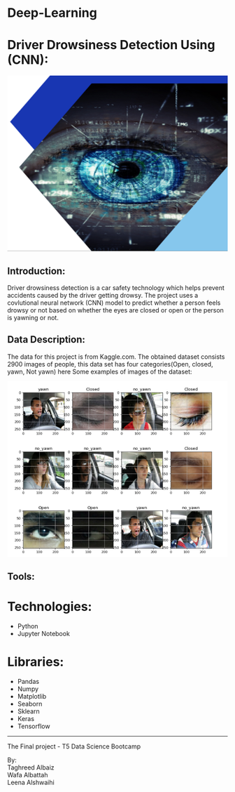 # Deep-Learning
# Driver Drowsiness Detection Using (CNN):
<img src="https://github.com/talbaiz/Deep-Learning/blob/main/Images/eye.png" width="700" height="400" />

## Introduction:
Driver drowsiness detection is a car safety technology which helps prevent accidents caused by the driver getting drowsy.
The project uses a covlutional neural network (CNN) model to predict whether a person feels drowsy or not based on whether the eyes are closed or open or the person is yawning or not.

## Data Description:
The data for this project is from Kaggle.com. The obtained dataset consists 2900 images of people, this data set has four categories(Open, closed, yawn, Not yawn)
here Some examples of images of the dataset:

<img src="https://github.com/talbaiz/Deep-Learning/blob/main/Images/images%20dataset.png" width="900" height="400" />

## Tools:

# Technologies:
- Python
- Jupyter Notebook

# Libraries:
- Pandas
- Numpy
- Matplotlib
- Seaborn
- Sklearn
- Keras
- Tensorflow

---------------------------------------------------------
The Final project - T5 Data Science Bootcamp

By:<br />
Taghreed Albaiz<br />
Wafa Albattah<br />
Leena Alshwaihi<br />

